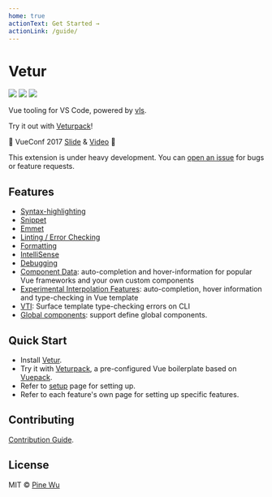 ```yaml
---
home: true
actionText: Get Started →
actionLink: /guide/
---
```


# Vetur

[![](https://vsmarketplacebadge.apphb.com/version-short/octref.vetur.svg?style=flat-square)](https://marketplace.visualstudio.com/items?itemName=octref.vetur)
[![](https://vsmarketplacebadge.apphb.com/installs-short/octref.vetur.svg?style=flat-square)](https://marketplace.visualstudio.com/items?itemName=octref.vetur)
[![](https://vsmarketplacebadge.apphb.com/rating-short/octref.vetur.svg?style=flat-square)](https://marketplace.visualstudio.com/items?itemName=octref.vetur)

Vue tooling for VS Code, powered by [vls](https://github.com/vuejs/vetur/tree/master/server).

Try it out with [Veturpack](https://github.com/octref/veturpack)!

🎉 VueConf 2017 [Slide](https://www.dropbox.com/sh/eb4w8k3orh0j391/AAB3HaJexbGLa2tCP14BI8oJa?dl=0) & [Video](https://www.youtube.com/watch?v=05tNXJ-Kric) 🎉

This extension is under heavy development.
You can [open an issue](https://github.com/vuejs/vetur/issues/new) for bugs or feature requests.

## Features

- [Syntax-highlighting](/guide/highlighting.md)
- [Snippet](/guide/snippet.md)
- [Emmet](/guide/emmet.md)
- [Linting / Error Checking](/guide/linting-error.md)
- [Formatting](/guide/formatting.md)
- [IntelliSense](/guide/intellisense.md)
- [Debugging](/guide/debugging.md)
- [Component Data](/guide/framework.md): auto-completion and hover-information for popular Vue frameworks and your own custom components
- [Experimental Interpolation Features](/guide/interpolation.md): auto-completion, hover information and type-checking in Vue template
- [VTI](/guide/vti.md): Surface template type-checking errors on CLI
- [Global components](/guide/global-components.md): support define global components.

## Quick Start

- Install [Vetur](https://marketplace.visualstudio.com/items?itemName=octref.vetur).
- Try it with [Veturpack](https://github.com/octref/veturpack), a pre-configured Vue boilerplate based on [Vuepack](https://github.com/egoist/vuepack).
- Refer to [setup](/guide/setup.md) page for setting up.
- Refer to each feature's own page for setting up specific features.

## Contributing

[Contribution Guide](https://github.com/vuejs/vetur/blob/master/.github/CONTRIBUTING.md).

## License

MIT © [Pine Wu](https://github.com/octref)
